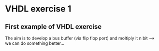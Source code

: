 # VHDL exercise 1

## First example of VHDL exercise

The aim is to develop a bus buffer (via flip flop port) and moltiply it n bit --> we can do something better...
